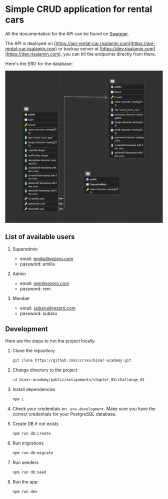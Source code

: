 # Simple CRUD application for rental cars

All the documentation for the API can be found on [Swagger](https://api-rental-car.risalamin.com/docs).

The API is deployed on [https://api-rental-car.risalamin.com](https://api-rental-car.risalamin.com) or backup server at [https://dev.risalamin.com](https://dev.risalamin.com), you can hit the endpoints directly from there.

Here's the ERD for the database:

<p align='center'>
  <img src='./.github/assets/erd.png' />
</p>

## List of available users

1. Superadmin

   - email: emilia@rezero.com
   - password: emilia

1. Admin

   - email: rem@rezero.com
   - password: rem

1. Member

   - email: subaru@rezero.com
   - password: subaru

## Development

Here are the steps to run the project locally.

1. Clone the repository

   ```bash
   git clone https://github.com/ccrsxx/binar-academy.git
   ```

1. Change directory to the project

   ```bash
   cd binar-academy/public/assignments/chapter_05/challenge_01
   ```

1. Install dependencies

   ```bash
   npm i
   ```

1. Check your credentials on `.env.development`. Make sure you have the correct credentials for your PostgreSQL database.

1. Create DB if not exists

   ```bash
   npm run db:create
   ```

1. Run migrations

   ```bash
   npm run db:migrate
   ```

1. Run seeders

   ```bash
   npm run db:seed
   ```

1. Run the app

   ```bash
   npm run dev
   ```
